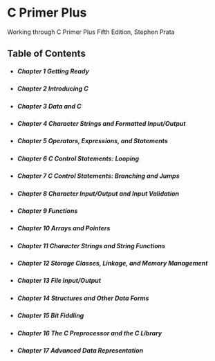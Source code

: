 # C Primer Plus


Working through  C Primer Plus Fifth Edition, Stephen Prata

</div>

## Table of Contents
##### <ul><li>Chapter 1  Getting Ready</ul></li>
##### <ul><li>Chapter 2  Introducing C</li>
##### <ul><li>Chapter 3  Data and C</ul></li>
##### <ul><li>Chapter 4 Character Strings and Formatted Input/Output</ul></li>
#####  <ul><li>Chapter 5 Operators, Expressions, and Statements</ul></li>
#####  <ul><li>Chapter 6 C Control Statements: Looping</ul></li>
#####  <ul><li>Chapter 7 C Control Statements: Branching and Jumps</ul></li>
#####  <ul><li>Chapter 8 Character Input/Output and Input Validation</ul></li>
#####  <ul><li>Chapter 9 Functions</ul></li>
#####  <ul><li>Chapter 10 Arrays and Pointers</ul></li>
#####  <ul><li>Chapter 11 Character Strings and String Functions</ul></li>
#####  <ul><li>Chapter 12 Storage Classes, Linkage, and Memory Management</ul></li>
#####  <ul><li>Chapter 13 File Input/Output</ul></li>
#####  <ul><li>Chapter 14 Structures and Other Data Forms</ul></li>
#####  <ul><li>Chapter 15 Bit Fiddling</ul></li>
#####  <ul><li>Chapter 16 The C Preprocessor and the C Library</ul></li>
#####  <ul><li>Chapter 17 Advanced Data Representation</ul></li>


